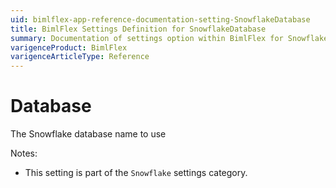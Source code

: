```yaml
---
uid: bimlflex-app-reference-documentation-setting-SnowflakeDatabase
title: BimlFlex Settings Definition for SnowflakeDatabase
summary: Documentation of settings option within BimlFlex for SnowflakeDatabase
varigenceProduct: BimlFlex
varigenceArticleType: Reference
---
```


# Database

The Snowflake database name to use

Notes:
* This setting is part of the `Snowflake` settings category.
